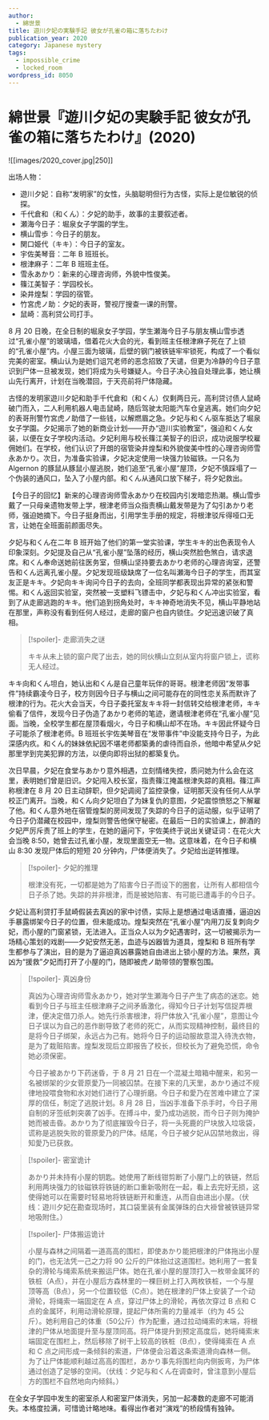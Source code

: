 ```yaml
---
author:
  - 綿世景
title: 遊川夕妃の実験手記 彼女が孔雀の箱に落ちたわけ
publication_year: 2020
category: Japanese mystery
tags:
  - impossible_crime
  - locked_room
wordpress_id: 8050
---
```

# 綿世景『遊川夕妃の実験手記 彼女が孔雀の箱に落ちたわけ』(2020)

![[images/2020_cover.jpg|250]]

出场人物：
- 遊川夕妃：自称“发明家”的女性，头脑聪明但行为古怪，实际上是位敏锐的侦探。
- 千代倉和（和くん）：夕妃的助手，故事的主要叙述者。
- 瀬海今日子：堀泉女子学園的学生。
- 横山雪歩：今日子的朋友。
- 関口姫代（キキ）：今日子的室友。
- 宇佐美琴音：二年 B 班班长。
- 根津麻子：二年 B 班班主任。
- 雪永あかり：新来的心理咨询师，外貌中性俊美。
- 篠江美智子：学园校长。
- 染井煌梨：学园的宿管。
- 竹宮虎ノ助：夕妃的表哥，警视厅搜查一课的刑警。
- 鼠崎：高利贷公司打手。

8 月 20 日晚，在全日制的堀泉女子学园，学生瀬海今日子与朋友横山雪歩透过“孔雀小屋”的玻璃墙，借着花火大会的光，看到班主任根津麻子死在了上锁的“孔雀小屋”内。小屋三面为玻璃，后壁的钢门被铁链牢牢锁死，构成了一个看似完美的密室。横山认为是她们诅咒老师的恶念招致了天谴，但更为冷静的今日子意识到尸体一旦被发现，她们将成为头号嫌疑人。今日子决心独自处理此事，她让横山先行离开，计划在当晚潜回，于天亮前将尸体隐藏。

古怪的发明家遊川夕妃和助手千代倉和（和くん）仅剩两日元，高利贷讨债人鼠崎破门而入，二人利用机器人电击鼠崎，随后驾驶太阳能汽车仓皇逃离。她们向夕妃的表哥刑警竹宮虎ノ助借了一些钱，以解燃眉之急。夕妃与和くん驱车抵达了堀泉女子学園。夕妃揭示了她的新商业计划——开办“遊川实验教室”，强迫和くん女装，以便在女子学校内活动。夕妃利用与校长篠江美智子的旧识，成功说服学校雇佣她们。在学校，他们认识了开朗的宿管染井煌梨和外貌俊美中性的心理咨询师雪永あかり。次日，为准备实验课，夕妃决定使用一块强力钕磁铁。一只名为 Algernon 的豚鼠从豚鼠小屋逃脱，她们追至“孔雀小屋”屋顶，夕妃不慎踩塌了一个伪装的通风口，坠入了小屋内部。和くん从通风口放下梯子，将夕妃救出。

【今日子的回忆】新来的心理咨询师雪永あかり在校园内引发暗恋热潮。横山雪歩戴了一只母亲遗物发带上学，根津老师当众指责横山戴发带是为了勾引あかり老师，强迫她摘下。今日子挺身而出，引用学生手册的规定，将根津驳斥得哑口无言，让她在全班面前颜面尽失。

夕妃与和くん在二年 B 班开始了他们的第一堂实验课，学生キキ的出色表现令人印象深刻。夕妃提及自己从“孔雀小屋”坠落的经历，横山突然脸色煞白，请求退席。和くん奉命送她前往医务室，但横山坚持要去あかり老师的心理咨询室，还警告和くん远离孔雀小屋。夕妃发现班级缺席了一位名叫瀬海今日子的学生，而其室友正是キキ。夕妃向キキ询问今日子的去向，全班同学都表现出异常的紧张和警惕。和くん返回实验室，突然被一支塑料飞镖击中，夕妃与和くん冲出实验室，看到了从走廊逃跑的キキ。他们追到拐角处时，キキ神奇地消失不见，横山平静地站在那里，声称没有看到任何人经过，走廊的窗户也自内锁住。夕妃迅速识破了真相。

> [!spoiler]- 走廊消失之谜
> 
> キキ从未上锁的窗户爬了出去，她的同伙横山立刻从室内将窗户锁上，谎称无人经过。

キキ向和くん坦白，她认出和くん是自己童年玩伴的哥哥。根津老师因“发带事件”持续霸凌今日子，校方则因今日子与横山之间可能存在的同性恋关系而默许了根津的行为。花火大会当天，今日子委托室友キキ将一封信转交给根津老师，キキ偷看了信件，发现今日子伪造了あかり老师的笔迹，邀请根津老师在“孔雀小屋”见面。当晚，全校学生都在屋顶看烟火，今日子和横山却不在场。キキ因此怀疑今日子可能杀了根津老师。B 班班长宇佐美琴音在“发带事件”中没能支持今日子，为此深感内疚。和くん的妹妹依紀因不堪老师都築勇的虐待而自杀，他暗中希望从夕妃那里学到完美犯罪的方法，以便向即将出狱的都築复仇。

次日早晨，夕妃在食堂与あかり意外相遇，立刻情绪失控，质问她为什么会在这里，表明她们曾是旧识。夕妃闯入校长室，指责篠江掩盖根津失踪的真相。篠江声称根津在 8 月 20 日主动辞职，但夕妃调阅了监控录像，证明那天没有任何人从学校正门离开。当晚，和くん向夕妃坦白了为妹复仇的意图，夕妃震惊愤怒之下解雇了他。和くん意外地在宿管煌梨的房间发现了失踪的今日子的运动服，似乎证明了今日子仍潜藏在校园中，煌梨则警告他保守秘密。在最后一日的实验课上，醉酒的夕妃严厉斥责了班上的学生，在她的逼问下，宇佐美终于说出关键证词：在花火大会当晚 8:50，她曾去过孔雀小屋，发现里面空无一物。这意味着，在今日子和横山 8:30 发现尸体后的短短 20 分钟内，尸体便消失了。夕妃给出逆转推理。

> [!spoiler]- 夕妃的推理
> 
> 根津没有死，一切都是她为了陷害今日子而设下的圈套，让所有人都相信今日子杀了她。失踪的并非根津，而是被她陷害、有可能已遭毒手的今日子。

夕妃让高利贷打手鼠崎假装去真凶的家中讨债，实际上是想通过电话直播，逼迫凶手暴露绑架今日子的位置，但未能成功。煌梨突然在“孔雀小屋”内用刀反复刺向夕妃，而小屋的门窗紧锁，无法进入。正当众人以为夕妃遇害时，这一切被揭示为一场精心策划的戏剧——夕妃安然无恙，血迹与凶器皆为道具，煌梨和 B 班所有学生都参与了演出，目的是为了逼迫真凶暴露她自由进出上锁小屋的方法。果然，真凶为“援救”夕妃而打开了小屋的门，随即被虎ノ助带领的警察包围。

> [!spoiler]- 真凶身份
> 
> 真凶为心理咨询师雪永あかり，她对学生瀬海今日子产生了病态的迷恋。她看到今日子与班主任根津麻子之间矛盾激化，得知今日子计划写信捉弄根津，便决定借刀杀人。她先行杀害根津，将尸体放入“孔雀小屋”，意图让今日子误以为自己的恶作剧导致了老师的死亡，从而实现精神控制，最终目的是将今日子绑架，永远占为己有。她将今日子的运动服故意混入待洗衣物，是为了栽赃陷害。煌梨发现后立即报告了校长，但校长为了避免恐慌，命令她必须保密。
> 
> 今日子被あかり下药迷昏，于 8 月 21 日在一个混凝土暗箱中醒来，和另一名被绑架的少女菅原愛乃一同被囚禁。在接下来的几天里，あかり通过不规律地投喂食物和水对她们进行了心理折磨。今日子和愛乃在苦难中建立了深厚的信任，制定了逃脱计划。8 月 28 日，当凶手准备下杀手时，今日子用自制的牙签纸刺突袭了凶手。在搏斗中，愛乃成功逃脱，而今日子则为掩护她而被击昏。あかり为了彻底摧毁今日子，将一头死鹿的尸块放入垃圾袋，谎称是逃脱失败的菅原愛乃的尸体。结尾，今日子被夕妃从囚禁地救出，得知愛乃已获救。

> [!spoiler]- 密室诡计
> 
> あかり并未持有小屋的钥匙。她使用了断线钳剪断了小屋门上的铁链，然后利用两块强力的钕磁铁将铁链的断口重新吸附在一起，看上去完好无损，这使得她可以在需要时轻易地将铁链断开和重连，从而自由进出小屋。（伏线：遊川夕妃在勘查现场时，其口袋里装有金属弹珠的白大褂曾被铁链异常地吸附住。）

> [!spoiler]- 尸体搬运诡计
> 
> 小屋与森林之间隔着一道高高的围栏，即使あかり能把根津的尸体拖出小屋的门，也无法凭一己之力将 90 公斤的尸体抬过这道围栏。她利用了一套复杂的滑轮与绳索系统来搬运尸体。她在孔雀小屋的屋顶打入一枚带金属环的铁桩（A点），并在小屋后方森林里的一棵巨树上打入两枚铁桩，一个与屋顶等高（B点），另一个位置较低（C点）。她在根津的尸体上安装了一个动滑轮，将绳索一端固定在 A 点，穿过尸体上的滑轮，再依次穿过 B 点和 C 点的金属环，利用动滑轮原理，提起尸体所需的力量减半（约为 45 公斤）。她利用自己的体重（50公斤）作为配重，通过拉动绳索的末端，将根津的尸体从地面提升至与屋顶同高。将尸体提升到预定高度后，她将绳索末端固定在围栏上，然后移除了树干上较高的铁桩（B点），使得绳索在 A 点和 C 点之间形成一条倾斜的索道，尸体便会沿着这条索道滑向森林一侧。为了让尸体能顺利越过高高的围栏，あかり事先将围栏向内侧扳弯，为尸体通过创造了足够的空间。（伏线：夕妃与和くん在调查时，曾注意到小屋后方的围栏不自然地向内倾斜。）

在全女子学园中发生的密室杀人和密室尸体消失，另加一起凑数的走廊不可能消失。本格度拉满，可惜诡计略地味。看得出作者对“演戏”的桥段情有独钟。